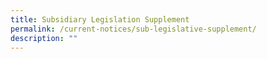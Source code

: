 ```yaml
---
title: Subsidiary Legislation Supplement
permalink: /current-notices/sub-legislative-supplement/
description: ""
---
```

